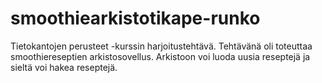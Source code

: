 ﻿# smoothiearkistotikape-runko

Tietokantojen perusteet -kurssin harjoitustehtävä. Tehtävänä oli toteuttaa smoothiereseptien arkistosovellus. Arkistoon voi luoda uusia reseptejä ja sieltä voi hakea reseptejä.

